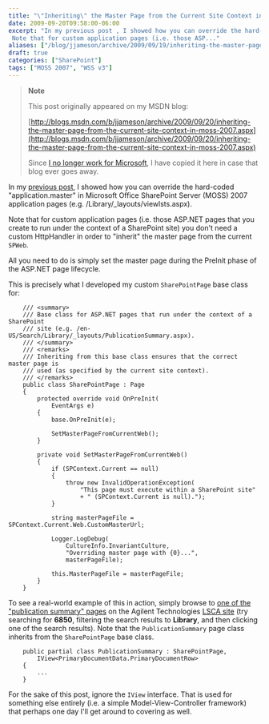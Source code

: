 ```yaml
---
title: "\"Inheriting\" the Master Page from the Current Site Context in MOSS 2007"
date: 2009-09-20T09:58:00-06:00
excerpt: "In my previous post , I showed how you can override the hard-coded \"application.master\" in Microsoft Office SharePoint Server (MOSS) 2007 application pages (e.g. /Library/_layouts/viewlsts.aspx). 
 Note that for custom application pages (i.e. those ASP..."
aliases: ["/blog/jjameson/archive/2009/09/19/inheriting-the-master-page-from-the-current-site-context-in-moss-2007.aspx", "/blog/jjameson/archive/2009/09/20/inheriting-the-master-page-from-the-current-site-context-in-moss-2007.aspx"]
draft: true
categories: ["SharePoint"]
tags: ["MOSS 2007", "WSS v3"]
---
```


> **Note**
>
> This post originally appeared on my MSDN blog:
>
> [http://blogs.msdn.com/b/jjameson/archive/2009/09/20/inheriting-the-master-page-from-the-current-site-context-in-moss-2007.aspx](http://blogs.msdn.com/b/jjameson/archive/2009/09/20/inheriting-the-master-page-from-the-current-site-context-in-moss-2007.aspx)
>
> Since 		[I no longer work for Microsoft](/blog/jjameson/2011/09/02/last-day-with-microsoft), I have copied it here in case that blog  		ever goes away.

In my [previous post](/blog/jjameson/2009/09/20/overriding-application-master-in-moss-2007), I showed how you can override the hard-coded "application.master"  in Microsoft Office SharePoint Server (MOSS) 2007 application pages (e.g. /Library/\_layouts/viewlsts.aspx).

Note that for custom application pages (i.e. those ASP.NET pages that you create  to run under the context of a SharePoint site) you don't need a custom HttpHandler  in order to "inherit" the master page from the current `SPWeb`.

All you need to do is simply set the master page during the PreInit phase of  the ASP.NET page lifecycle.

This is precisely what I developed my custom `SharePointPage` base  class for:

```
    /// <summary>
    /// Base class for ASP.NET pages that run under the context of a SharePoint
    /// site (e.g. /en-US/Search/Library/_layouts/PublicationSummary.aspx).
    /// </summary>
    /// <remarks>
    /// Inheriting from this base class ensures that the correct master page is
    /// used (as specified by the current site context).
    /// </remarks>
    public class SharePointPage : Page
    {
        protected override void OnPreInit(
            EventArgs e)
        {
            base.OnPreInit(e);

            SetMasterPageFromCurrentWeb();
        }

        private void SetMasterPageFromCurrentWeb()
        {
            if (SPContext.Current == null)
            {
                throw new InvalidOperationException(
                    "This page must execute within a SharePoint site"
                    + " (SPContext.Current is null).");
            }

            string masterPageFile = SPContext.Current.Web.CustomMasterUrl;

            Logger.LogDebug(
                CultureInfo.InvariantCulture,
                "Overriding master page with {0}...",
                masterPageFile);

            this.MasterPageFile = masterPageFile;
        }
    }
```

To see a real-world example of this in action, simply browse to [one of the "publication summary" pages](http://www.chem.agilent.com/en-US/Search/Library/_layouts/Agilent/PublicationSummary.aspx?whid=37419&liid=204) on the Agilent Technologies [LSCA site](http://www.chem.agilent.com/) (try searching for **6850**, filtering the search results to **Library**, and then  clicking one of the search results). Note that the `PublicationSummary`  page class inherits from the `SharePointPage` base class.

```
    public partial class PublicationSummary : SharePointPage,
        IView<PrimaryDocumentData.PrimaryDocumentRow>
    {
        ...
    }
```

For the sake of this post, ignore the `IView` interface. That is used  for something else entirely (i.e. a simple Model-View-Controller framework) that  perhaps one day I'll get around to covering as well.

